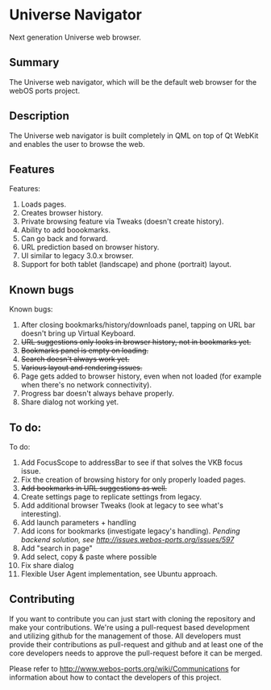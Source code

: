 Universe Navigator
==================

Next generation Universe web browser.

Summary
-------
The Universe web navigator, which will be the default web browser for the webOS ports project.

Description
-----------
The Universe web navigator is built completely in QML on top of Qt WebKit and enables the user to browse the web.

Features
-----------
Features:

1. Loads pages.
2. Creates browser history.
3. Private browsing feature via Tweaks (doesn't create history).
4. Ability to add boookmarks.
5. Can go back and forward.
6. URL prediction based on browser history.
7. UI similar to legacy 3.0.x browser.
8. Support for both tablet (landscape) and phone (portrait) layout.

Known bugs
-----------
Known bugs:

1. After closing bookmarks/history/downloads panel, tapping on URL bar doesn't bring up Virtual Keyboard.
2. <s>URL suggestions only looks in browser history, not in bookmarks yet.</s>
3. <s>Bookmarks panel is empty on loading.</s>
4. <s>Search doesn't always work yet.</s>
5. <s>Various layout and rendering issues.</s>
6. Page gets added to browser history, even when not loaded (for example when there's no network connectivity).
7. Progress bar doesn't always behave properly.
8. Share dialog not working yet.

To do:
-----------
To do:

1. Add FocusScope to addressBar to see if that solves the VKB focus issue.
2. Fix the creation of browsing history for only properly loaded pages.
3. <s>Add bookmarks in URL suggestions as well.</s>
4. Create settings page to replicate settings from legacy.
5. Add additional browser Tweaks (look at legacy to see what's interesting). 
6. Add launch parameters + handling
7. Add icons for bookmarks (investigate legacy's handling). <i>Pending backend solution, see http://issues.webos-ports.org/issues/597</i>
8. Add "search in page"
9. Add select, copy & paste where possible
10. Fix share dialog
11. Flexible User Agent implementation, see Ubuntu approach.

## Contributing

If you want to contribute you can just start with cloning the repository and make your
contributions. We're using a pull-request based development and utilizing github for the
management of those. All developers must provide their contributions as pull-request and
github and at least one of the core developers needs to approve the pull-request before it
can be merged.

Please refer to http://www.webos-ports.org/wiki/Communications for information about how to
contact the developers of this project.

